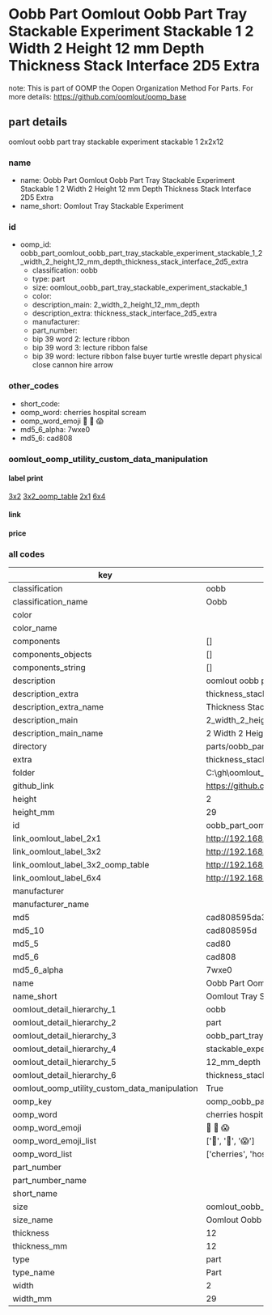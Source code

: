 # Oobb Part Oomlout Oobb Part Tray Stackable Experiment Stackable 1 2 Width 2 Height 12 mm Depth Thickness Stack Interface 2D5 Extra  

note: This is part of OOMP the Oopen Organization Method For Parts. For more details: https://github.com/oomlout/oomp_base

##  part details
  



oomlout oobb part tray stackable experiment stackable 1 2x2x12



### name
* name: Oobb Part Oomlout Oobb Part Tray Stackable Experiment Stackable 1 2 Width 2 Height 12 mm Depth Thickness Stack Interface 2D5 Extra
* name_short: Oomlout Tray Stackable Experiment
### id
* oomp_id: oobb_part_oomlout_oobb_part_tray_stackable_experiment_stackable_1_2_width_2_height_12_mm_depth_thickness_stack_interface_2d5_extra
  * classification: oobb
  * type: part
  * size: oomlout_oobb_part_tray_stackable_experiment_stackable_1
  * color: 
  * description_main: 2_width_2_height_12_mm_depth
  * description_extra: thickness_stack_interface_2d5_extra
  * manufacturer: 
  * part_number: 
  * bip 39 word 2: lecture ribbon
  * bip 39 word 3: lecture ribbon false
  * bip 39 word: lecture ribbon false buyer turtle wrestle depart physical close cannon hire arrow

### other_codes
* short_code: 
* oomp_word: cherries hospital scream
* oomp_word_emoji :cherries: :hospital: :scream:
* md5_6_alpha: 7wxe0
* md5_6: cad808






### oomlout_oomp_utility_custom_data_manipulation
#### label print
[3x2](http://192.168.1.245:1112/?label=oomp%207wxe0)
[3x2_oomp_table](http://192.168.1.108:1112/?label=oomp%207wxe0)
[2x1](http://192.168.1.242:1112/?label=oomp%207wxe0)
[6x4](http://192.168.1.55:1112/?label=oomp%207wxe0)    

#### link

                              

#### price







### all codes 
| key | value |  
| --- | --- |  
| classification | oobb |  
| classification_name | Oobb |  
| color |  |  
| color_name |  |  
| components | [] |  
| components_objects | [] |  
| components_string | [] |  
| description | oomlout oobb part tray stackable experiment stackable 1 2x2x12 |  
| description_extra | thickness_stack_interface_2d5_extra |  
| description_extra_name | Thickness Stack Interface 2D5 Extra |  
| description_main | 2_width_2_height_12_mm_depth |  
| description_main_name | 2 Width 2 Height 12 mm Depth |  
| directory | parts/oobb_part_oomlout_oobb_part_tray_stackable_experiment_stackable_1_2_width_2_height_12_mm_depth_thickness_stack_interface_2d5_extra |  
| extra | thickness_stack_interface_2d5 |  
| folder | C:\gh\oomlout_oobb_version_4_generated_parts\parts\oobb_part_oomlout_oobb_part_tray_stackable_experiment_stackable_1_2_width_2_height_12_mm_depth_thickness_stack_interface_2d5_extra |  
| github_link | https://github.com/oomlout/oomlout_oomp_part_src/tree/main/parts/oobb_part_oomlout_oobb_part_tray_stackable_experiment_stackable_1_2_width_2_height_12_mm_depth_thickness_stack_interface_2d5_extra |  
| height | 2 |  
| height_mm | 29 |  
| id | oobb_part_oomlout_oobb_part_tray_stackable_experiment_stackable_1_2_width_2_height_12_mm_depth_thickness_stack_interface_2d5_extra |  
| link_oomlout_label_2x1 | http://192.168.1.242:1112/?label=oomp%207wxe0 |  
| link_oomlout_label_3x2 | http://192.168.1.245:1112/?label=oomp%207wxe0 |  
| link_oomlout_label_3x2_oomp_table | http://192.168.1.108:1112/?label=oomp%207wxe0 |  
| link_oomlout_label_6x4 | http://192.168.1.55:1112/?label=oomp%207wxe0 |  
| manufacturer |  |  
| manufacturer_name |  |  
| md5 | cad808595da3e75bf97571f6a4ae43f8 |  
| md5_10 | cad808595d |  
| md5_5 | cad80 |  
| md5_6 | cad808 |  
| md5_6_alpha | 7wxe0 |  
| name | Oobb Part Oomlout Oobb Part Tray Stackable Experiment Stackable 1 2 Width 2 Height 12 mm Depth Thickness Stack Interface 2D5 Extra |  
| name_short | Oomlout Tray Stackable Experiment |  
| oomlout_detail_hierarchy_1 | oobb |  
| oomlout_detail_hierarchy_2 | part |  
| oomlout_detail_hierarchy_3 | oobb_part_tray |  
| oomlout_detail_hierarchy_4 | stackable_experiment_stackable_1 |  
| oomlout_detail_hierarchy_5 | 12_mm_depth |  
| oomlout_detail_hierarchy_6 | thickness_stack_interface_2d5_extra |  
| oomlout_oomp_utility_custom_data_manipulation | True |  
| oomp_key | oomp_oobb_part_oomlout_oobb_part_tray_stackable_experiment_stackable_1_2_width_2_height_12_mm_depth_thickness_stack_interface_2d5_extra |  
| oomp_word | cherries hospital scream |  
| oomp_word_emoji | :cherries: :hospital: :scream: |  
| oomp_word_emoji_list | [':cherries:', ':hospital:', ':scream:'] |  
| oomp_word_list | ['cherries', 'hospital', 'scream'] |  
| part_number |  |  
| part_number_name |  |  
| short_name |  |  
| size | oomlout_oobb_part_tray_stackable_experiment_stackable_1 |  
| size_name | Oomlout Oobb Part Tray Stackable Experiment Stackable 1 |  
| thickness | 12 |  
| thickness_mm | 12 |  
| type | part |  
| type_name | Part |  
| width | 2 |  
| width_mm | 29 |  
